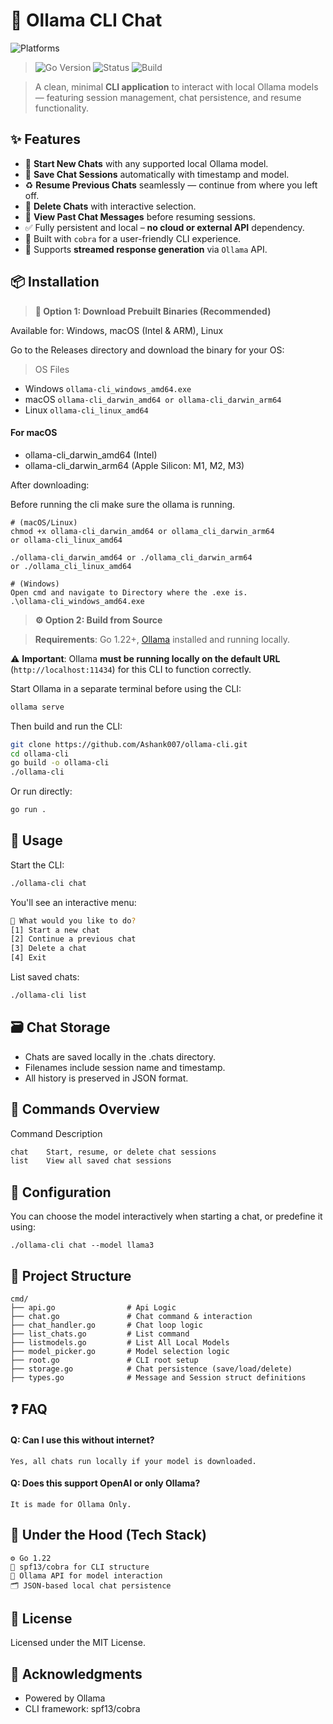 # 🧠 Ollama CLI Chat

![Platforms](https://img.shields.io/badge/platforms-linux%20%7C%20macOS%20%7C%20windows-blue?style=flat-square)
>  ![Go Version](https://img.shields.io/badge/Go-1.22+-00ADD8?style=flat-square&logo=go)
> ![Status](https://img.shields.io/badge/status-active-brightgreen?style=flat-square)
> ![Build](https://img.shields.io/badge/build-passing-success?style=flat-square)




> A clean, minimal **CLI application** to interact with local Ollama models — featuring session management, chat persistence, and resume functionality.


## ✨ Features

- 🔁 **Start New Chats** with any supported local Ollama model.
- 💾 **Save Chat Sessions** automatically with timestamp and model.
- ♻️ **Resume Previous Chats** seamlessly — continue from where you left off.
- 🧹 **Delete Chats** with interactive selection.
- 📜 **View Past Chat Messages** before resuming sessions.
- ✅ Fully persistent and local – **no cloud or external API** dependency.
- 🧪 Built with `cobra` for a user-friendly CLI experience.
- 🧠 Supports **streamed response generation** via `Ollama` API.



## 📦 Installation
> **🔨 Option 1: Download Prebuilt Binaries (Recommended)**

Available for: Windows, macOS (Intel & ARM), Linux

Go to the Releases directory and download the binary for your OS:


> OS Files
- Windows	     `ollama-cli_windows_amd64.exe`
- macOS	`ollama-cli_darwin_amd64 or ollama-cli_darwin_arm64`
- Linux	`ollama-cli_linux_amd64`

#### For macOS 
- ollama-cli_darwin_amd64 (Intel)
- ollama-cli_darwin_arm64 (Apple Silicon: M1, M2, M3)

After downloading:

Before running the cli make sure the ollama is running.
```
# (macOS/Linux)
chmod +x ollama-cli_darwin_amd64 or ollama_cli_darwin_arm64 
or ollama-cli_linux_amd64

./ollama-cli_darwin_amd64 or ./ollama_cli_darwin_arm64 
or ./ollama_cli_linux_amd64
```

```
# (Windows)
Open cmd and navigate to Directory where the .exe is.
.\ollama-cli_windows_amd64.exe
```
> **⚙️ Option 2: Build from Source** 

> **Requirements**: Go 1.22+, [Ollama](https://ollama.com) installed and running locally.

⚠️ **Important**: Ollama **must be running locally on the default URL** (`http://localhost:11434`) for this CLI to function correctly.

Start Ollama in a separate terminal before using the CLI:

```bash
ollama serve
```
Then build and run the CLI:
```bash
git clone https://github.com/Ashank007/ollama-cli.git
cd ollama-cli
go build -o ollama-cli
./ollama-cli

```
Or run directly:
```bash
go run .
```
## 🚀 Usage
Start the CLI:
```bash
./ollama-cli chat
```
You'll see an interactive menu:
```bash
🧠 What would you like to do?
[1] Start a new chat
[2] Continue a previous chat
[3] Delete a chat
[4] Exit
```
List saved chats:
```bash
./ollama-cli list
```
## 🗃️ Chat Storage
- Chats are saved locally in the .chats directory.
- Filenames include session name and timestamp.
- All history is preserved in JSON format.

## 💬 Commands Overview
Command	Description
``` bash
chat	Start, resume, or delete chat sessions
list	View all saved chat sessions
```
## 🔧 Configuration

You can choose the model interactively when starting a chat, or predefine it using:

```
./ollama-cli chat --model llama3
```
## 📁 Project Structure
```
cmd/
├── api.go                # Api Logic
├── chat.go               # Chat command & interaction
├── chat_handler.go       # Chat loop logic
├── list_chats.go         # List command
├── listmodels.go         # List All Local Models
├── model_picker.go       # Model selection logic
├── root.go               # CLI root setup
├── storage.go            # Chat persistence (save/load/delete)
├── types.go              # Message and Session struct definitions
```             

## ❓ FAQ

#### Q: Can I use this without internet?
```
Yes, all chats run locally if your model is downloaded.
```
#### Q: Does this support OpenAI or only Ollama?
```
It is made for Ollama Only.
```

## 🧠 Under the Hood (Tech Stack)
```
⚙️ Go 1.22
🐍 spf13/cobra for CLI structure
🧠 Ollama API for model interaction
🗂️ JSON-based local chat persistence
```



## 📜 License
Licensed under the MIT License.

## 🙌 Acknowledgments
- Powered by Ollama
- CLI framework: spf13/cobra
